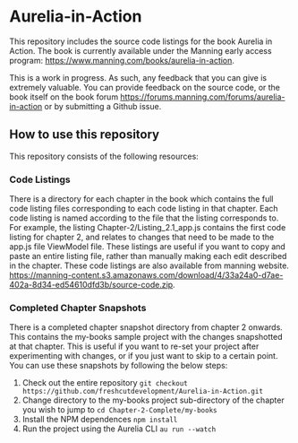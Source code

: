 # Aurelia-in-Action
This repository includes the source code listings for the book Aurelia in Action. The book is currently available under the Manning early access program: https://www.manning.com/books/aurelia-in-action. 

This is a work in progress. As such, any feedback that you can give is extremely valuable. You can provide feedback on the source code, or the book itself on the book forum https://forums.manning.com/forums/aurelia-in-action or by submitting a Github issue.

## How to use this repository
This repository consists of the following resources:

### Code Listings
There is a directory for each chapter in the book which contains the full code listing files corresponding to each code listing in that chapter. Each code listing is named according to the file that the listing corresponds to. For example, the listing Chapter-2/Listing_2.1_app.js contains the first code listing for chapter 2, and relates to changes that need to be made to the app.js file ViewModel file. These listings are useful if you want to copy and paste an entire listing file, rather than manually making each edit described in the chapter. These code listings are also available from manning website. https://manning-content.s3.amazonaws.com/download/4/33a24a0-d7ae-402a-8d34-ed54610dfd3b/source-code.zip.

### Completed Chapter Snapshots
There is a completed chapter snapshot directory from chapter 2 onwards. This contains the my-books sample project with the changes snapshotted at that chapter. This is useful if you want to re-set your project after experimenting with changes, or if you just want to skip to a certain point. You can use these snapshots by following the below steps:

1. Check out the entire repository `git checkout https://github.com/freshcutdevelopment/Aurelia-in-Action.git`
2. Change directory to the my-books project sub-directory of the chapter you wish to jump to `cd Chapter-2-Complete/my-books`
3. Install the NPM dependences `npm install`
4. Run the project using the Aurelia CLI `au run --watch`